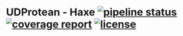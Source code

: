 UDProtean - Haxe
[![pipeline status](https://gitlab.com/haath/udprotean/badges/master/pipeline.svg)](https://gitlab.com/haath/udprotean/pipelines/latest)
[![coverage report](https://gitlab.com/haath/udprotean/badges/master/coverage.svg)](https://gitlab.com/haath/udprotean/pipelines/latest)
[![license](https://img.shields.io/badge/license-MIT-blue.svg?style=flat)](https://gitlab.com/haath/udprotean/blob/master/LICENSE)
====================

